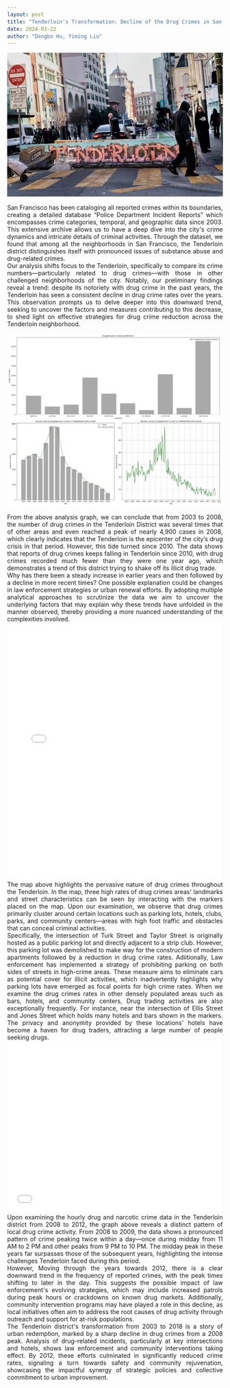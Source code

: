 ```yaml
---
layout: post
title: "Tenderloin's Transformation: Decline of the Drug Crimes in San Francisco's Heart"
date: 2024-03-22
author: "Dongbo Hu, Yiming Liu"
---
```



![替代文本](/assets/image/P1.webp)
<div style="text-align: justify;">
San Francisco has been cataloging all reported crimes within its boundaries, creating a detailed database “Police Department Incident Reports” which encompasses crime categories, temporal, and geographic data since 2003. This extensive archive allows us to have a deep dive into the city's crime dynamics and intricate details of criminal activities. Through the dataset, we found that among all the neighborhoods in San Francisco, the Tenderloin district distinguishes itself with pronounced issues of substance abuse and drug-related crimes. 
</div>

<div style="text-align: justify;">
Our analysis shifts focus to the Tenderloin, specifically to compare its crime numbers—particularly related to drug crimes—with those in other challenged neighborhoods of the city.  Notably, our preliminary findings reveal a trend: despite its notoriety with drug crime in the past years, the Tenderloin has seen a consistent decline in drug crime rates over the years. This observation prompts us to delve deeper into this downward trend, seeking to uncover the factors and measures contributing to this decrease, to shed light on effective strategies for drug crime reduction across the Tenderloin neighborhood.
</div>

![替代文本](/assets/image/Plot1.png)

<div style="text-align: justify;">
From the above analysis graph, we can conclude that from 2003 to 2008, the number of drug crimes in the Tenderloin District was several times that of other areas and even reached a peak of nearly 4,900 cases in 2008, which clearly indicates that the Tenderloin is the epicenter of the city’s drug crisis in that period. However, this tide turned since 2010. The data shows that reports of drug crimes keeps falling in Tenderloin since 2010, with drug crimes recorded much fewer than they were one year ago, which demonstrates a trend of this district trying to shake off its illicit drug trade.
</div>

<div style="text-align: justify;">
Why has there been a steady increase in earlier years and then followed by a decline in more recent times? One possible explanation could be changes in law enforcement strategies or urban renewal efforts. By adopting multiple analytical approaches to scrutinize the data  we aim to uncover the underlying factors that may explain why these trends have unfolded in the manner observed, thereby providing a more nuanced understanding of the complexities involved.
</div>

<iframe src="assets/image/map.html" height="600px" width="100%" style="border:none;" allowfullscreen="allowfullscreen"></iframe>

<div style="text-align: justify;">
The map above highlights the pervasive nature of drug crimes throughout the Tenderloin. In the map, three high rates of drug crimes areas' landmarks and street characteristics can be seen by interacting with the markers placed on the map. Upon our examination, we observe that drug crimes primarily cluster around certain locations such as parking lots, hotels, clubs, parks, and community centers—areas with high foot traffic and obstacles that can conceal criminal activities. 
</div>

<div style="text-align: justify;">
Specifically, the intersection of Turk Street and Taylor Street is originally hosted as a public parking lot and directly adjacent to a strip club. However, this parking lot was demolished to make way for the construction of modern apartments followed by a reduction in drug crime rates. Adiitionally, Law enforcement has implemented a strategy of prohibiting parking on both sides of streets in high-crime areas. These measure aims to eliminate cars as potential cover for illicit activities, which inadvertently highlights why parking lots have emerged as focal points for high crime rates.  When we examine the drug crimes rates in other densely populated areas such as bars, hotels, and community centers, Drug trading activities are also exceptionally frequently. For instance, near the intersection of Ellis Street and Jones Street which holds many hotels and bars shown in the markers. The privacy and anonymity provided by these locations' hotels have become a haven for drug traders, attracting a large number of people seeking drugs. 
</div>

<iframe src="assets/image/Intermap.html" height="400px" width="100%" style="border:none;" allowfullscreen="allowfullscreen">
  </iframe>

<div style="text-align: justify;">
Upon examining the hourly drug and narcotic crime data in the Tenderloin district from 2008 to 2012, the graph above reveals a distinct pattern of local drug crime activity. From 2008 to 2009, the data shows a pronounced pattern of crime peaking twice within a day—once during midday from 11 AM to 2 PM and other peaks from 9 PM to 10 PM. The midday peak in these years far surpasses those of the subsequent years, highlighting the intense challenges Tenderloin faced during this period.
</div>

<div style="text-align: justify;">
However, Moving through the years towards 2012, there is a clear downward trend in the frequency of reported crimes, with the peak times shifting to later in the day. This suggests the possible impact of law enforcement's evolving strategies, which may include increased patrols during peak hours or crackdowns on known drug markets. Additionally, community intervention programs may have played a role in this decline, as local initiatives often aim to address the root causes of drug activity through outreach and support for at-risk populations.
</div>

<div style="text-align: justify;">
The Tenderloin district's transformation from 2003 to 2018 is a story of urban redemption, marked by a sharp decline in drug crimes from a 2008 peak. Analysis of drug-related incidents, particularly at key intersections and hotels, shows law enforcement and community interventions taking effect. By 2012, these efforts culminated in significantly reduced crime rates, signaling a turn towards safety and community rejuvenation, showcasing the impactful synergy of strategic policies and collective commitment to urban improvement.
</div>
